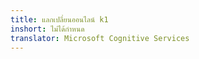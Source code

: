 ```yaml
---
title: แลกเปลี่ยนออนไลน์ k1
inshort: ไม่ได้กำหนด
translator: Microsoft Cognitive Services
---
```




